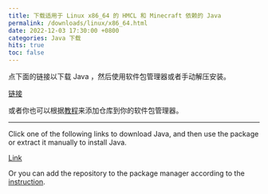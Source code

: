 ```yaml
---
title: 下载适用于 Linux x86_64 的 HMCL 和 Minecraft 依赖的 Java
permalink: /downloads/linux/x86_64.html
date: 2022-12-03 17:30:00 +0800
categories: Java 下载
hits: true
toc: false
---
```


点下面的链接以下载 Java ，然后使用软件包管理器或者手动解压安装。

[链接](https://bell-sw.com/pages/downloads/?version=java-21&os=linux&package=jre-full&bitness=64&architecture=x86#:~:text=All%20versions)

或者你也可以根据[教程](https://docs.bell-sw.com/liberica-jdk/latest/general/install-guide/#linux)来添加仓库到你的软件包管理器。

---

Click one of the following links to download Java, and then use the package or extract it manually to install Java.

[Link](https://bell-sw.com/pages/downloads/?version=java-21&os=linux&package=jre-full&bitness=64&architecture=x86#:~:text=All%20versions)

Or you can add the repository to the package manager according to the [instruction](https://docs.bell-sw.com/liberica-jdk/latest/general/install-guide/#linux).